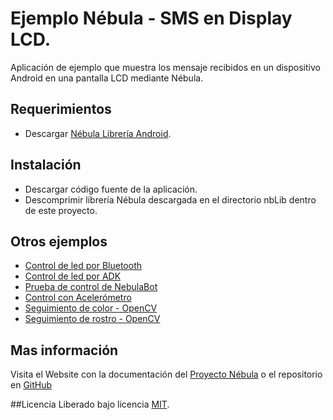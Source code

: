 # Ejemplo Nébula - SMS en Display LCD.

Aplicación de ejemplo que muestra los mensaje recibidos en un dispositivo Android en una pantalla LCD mediante Nébula.

## Requerimientos

- Descargar [Nébula Librería Android](https://github.com/SirIdeas/nebula/archive/android-stable-1.0.0.zip).

## Instalación

- Descargar código fuente de la aplicación.
- Descomprimir librería Nébula descargada en el directorio nbLib dentro de este proyecto.

## Otros ejemplos

- [Control de led por Bluetooth](https://github.com/SirIdeas/nebula/tree/sample.led.blink.bt)
- [Control de led por ADK](https://github.com/SirIdeas/nebula/tree/sample.led.blink.adk)
- [Prueba de control de NebulaBot](https://github.com/SirIdeas/nebula/tree/sample.test)
- [Control con Acelerómetro](https://github.com/SirIdeas/nebula/tree/sample.accelerometer)
- [Seguimiento de color - OpenCV](https://github.com/SirIdeas/nebula/tree/sample.follow.color)
- [Seguimiento de rostro - OpenCV](https://github.com/SirIdeas/nebula/tree/sample.follow.face)

## Mas información
Visita el Website con la documentación del [Proyecto Nébula](http://nebula.sirideas.com/) o el repositorio en [GitHub](https://github.com/SirIdeas/nebula)

##Licencia
Liberado bajo licencia [MIT](https://github.com/SirIdeas/nebula/blob/master/LICENSE).
